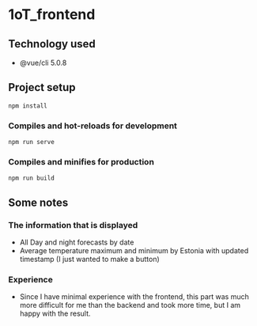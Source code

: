 # 1oT_frontend

## Technology used

 - @vue/cli 5.0.8


## Project setup
```
npm install
```

### Compiles and hot-reloads for development
```
npm run serve
```

### Compiles and minifies for production
```
npm run build
```

## Some notes
### The information that is displayed

 - All Day and night forecasts by date
 - Average temperature maximum and minimum by Estonia with updated timestamp (I just wanted to make a button)
### Experience
 
 - Since I have minimal experience with the frontend, this part was much more difficult for me than the backend and took more time, but I am happy with the result.